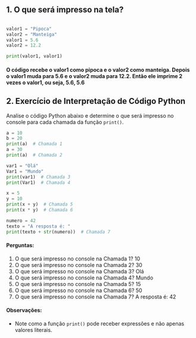 ## 1. O que será impresso na tela?

```python

valor1 = "Pipoca"
valor2 = "Manteiga"
valor1 = 5.6
valor2 = 12.2

print(valor1, valor1)
```

#### O código recebe o valor1 como pipoca e o valor2 como manteiga. Depois o valor1 muda para 5.6 e o valor2 muda para 12.2. Então ele imprime 2 vezes o valor1, ou seja, 5.6, 5.6


## 2. Exercício de Interpretação de Código Python

Analise o código Python abaixo e determine o que será impresso no console para cada chamada da função `print()`.

```python
a = 10
b = 20
print(a)  # Chamada 1
a = 30
print(a)  # Chamada 2

var1 = "Olá"
Var1 = "Mundo"
print(var1)  # Chamada 3
print(Var1)  # Chamada 4

x = 5
y = 10
print(x + y)  # Chamada 5
print(x * y)  # Chamada 6

numero = 42
texto = "A resposta é: "
print(texto + str(numero))  # Chamada 7
```

#### Perguntas:
1. O que será impresso no console na Chamada 1? 10
2. O que será impresso no console na Chamada 2? 30
3. O que será impresso no console na Chamada 3? Olá
4. O que será impresso no console na Chamada 4? Mundo
5. O que será impresso no console na Chamada 5? 15
6. O que será impresso no console na Chamada 6? 50
7. O que será impresso no console na Chamada 7? A resposta é: 42

#### Observações:

- Note como a função `print()` pode receber expressões e não apenas valores literais.


